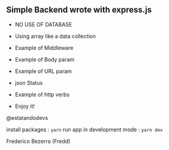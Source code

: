## Simple Backend wrote with express.js

- NO USE OF DATABASE

- Using array like a data collection
- Example of Middleware
- Example of Body param
- Example of URL param
- json Status
- Example of http verbs

- Enjoy it!

@estatandodevs

install packages : 
`yarn`
run app in development mode : 
`yarn dev`


Frederico Bezerra (Fredd)

